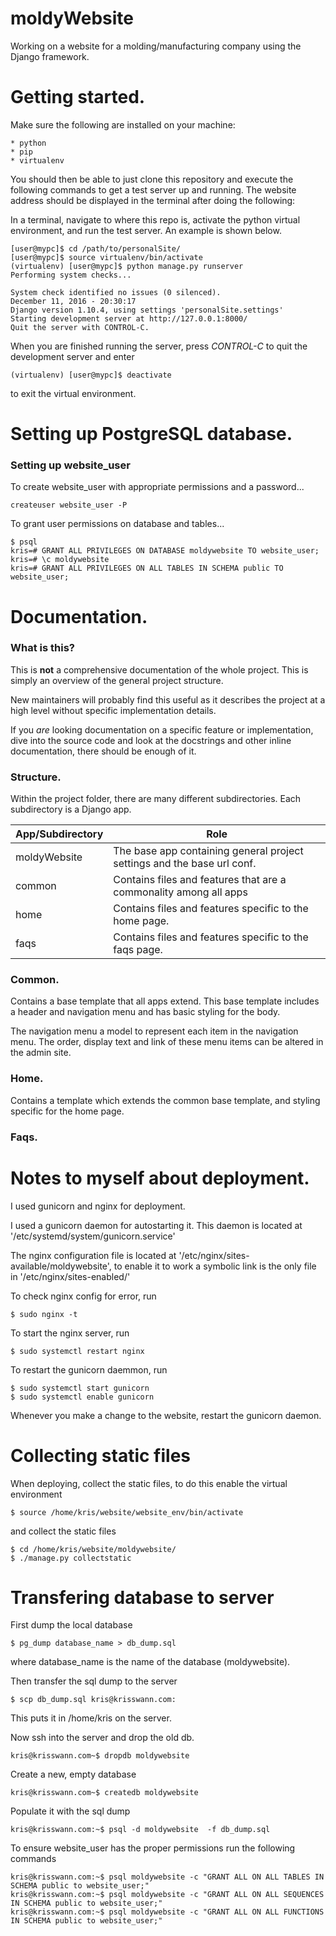 # moldyWebsite

Working on a website for a molding/manufacturing company using the Django framework.



# Getting started.

Make sure the following are installed on your machine:

    * python
    * pip
    * virtualenv

You should then be able to just clone this repository and execute the following commands to get a test
server up and running. The website address should be displayed in the terminal after doing the following:

In a terminal, navigate to where this repo is, activate the python virtual environment, and run the test
server. An example is shown below.

    [user@mypc]$ cd /path/to/personalSite/
    [user@mypc]$ source virtualenv/bin/activate
    (virtualenv) [user@mypc]$ python manage.py runserver
    Performing system checks...

    System check identified no issues (0 silenced).
    December 11, 2016 - 20:30:17
    Django version 1.10.4, using settings 'personalSite.settings'
    Starting development server at http://127.0.0.1:8000/
    Quit the server with CONTROL-C.

When you are finished running the server, press *CONTROL-C* to quit the development server and enter 

    (virtualenv) [user@mypc]$ deactivate

to exit the virtual environment.

# Setting up PostgreSQL database.

### Setting up website_user

To create website_user with appropriate permissions and a password...

    createuser website_user -P

To grant user permissions on database and tables...

    $ psql
    kris=# GRANT ALL PRIVILEGES ON DATABASE moldywebsite TO website_user;
    kris=# \c moldywebsite
    kris=# GRANT ALL PRIVILEGES ON ALL TABLES IN SCHEMA public TO website_user;

# Documentation.

### What is this?

This is **not** a comprehensive documentation of the whole project. This is simply an overview of the general project structure.

New maintainers will probably find this useful as it describes the project at a high level without specific implementation details.

If you *are* looking documentation on a specific feature or implementation, dive into the source code and look at the docstrings and other inline documentation, there should be enough of it.

### Structure.

Within the project folder, there are many different subdirectories. Each subdirectory is a Django app.

App/Subdirectory | Role
-----------------|------
moldyWebsite     | The base app containing general project settings and the base url conf.
common           | Contains files and features that are a commonality among all apps
home             | Contains files and features specific to the home page.
faqs             | Contains files and features specific to the faqs page.

### Common.

Contains a base template that all apps extend. This base template includes a header and navigation menu and has basic styling for the body.

The navigation menu a model to represent each item in the navigation menu. The order, display text and link of these menu items can be altered in the admin site.

### Home.

Contains a template which extends the common base template, and styling specific for the home page.

### Faqs.



# Notes to myself about deployment.
I used gunicorn and nginx for deployment.

I used a gunicorn daemon for autostarting it. This daemon is located at
'/etc/systemd/system/gunicorn.service'

The nginx configuration file is located at '/etc/nginx/sites-available/moldywebsite',
to enable it to work a symbolic link is the only file in '/etc/nginx/sites-enabled/'

To check nginx config for error, run

    $ sudo nginx -t

To start the nginx server, run

    $ sudo systemctl restart nginx

To restart the gunicorn daemmon, run

    $ sudo systemctl start gunicorn
    $ sudo systemctl enable gunicorn

Whenever you make a change to the website, restart the gunicorn daemon.


# Collecting static files

When deploying, collect the static files, to do this enable the virtual environment

    $ source /home/kris/website/website_env/bin/activate

and collect the static files

    $ cd /home/kris/website/moldywebsite/
    $ ./manage.py collectstatic


# Transfering database to server

First dump the local database

    $ pg_dump database_name > db_dump.sql

where database_name is the name of the database (moldywebsite).

Then transfer the sql dump to the server

    $ scp db_dump.sql kris@krisswann.com:

This puts it in /home/kris on the server.

Now ssh into the server and drop the old db.

    kris@krisswann.com~$ dropdb moldywebsite

Create a new, empty database

    kris@krisswann.com~$ createdb moldywebsite

Populate it with the sql dump

    kris@krisswann.com:~$ psql -d moldywebsite  -f db_dump.sql

To ensure website_user has the proper permissions run the following commands

    kris@krisswann.com:~$ psql moldywebsite -c "GRANT ALL ON ALL TABLES IN SCHEMA public to website_user;"
    kris@krisswann.com:~$ psql moldywebsite -c "GRANT ALL ON ALL SEQUENCES IN SCHEMA public to website_user;"
    kris@krisswann.com:~$ psql moldywebsite -c "GRANT ALL ON ALL FUNCTIONS IN SCHEMA public to website_user;"

